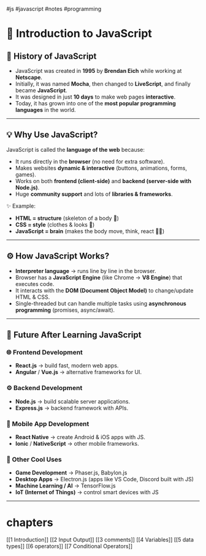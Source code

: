 #js #javascript #notes #programming
# 🌸 Introduction to JavaScript  

## 📖 History of JavaScript  
- JavaScript was created in **1995** by **Brendan Eich** while working at **Netscape**.  
- Initially, it was named **Mocha**, then changed to **LiveScript**, and finally became **JavaScript**.  
- It was designed in just **10 days** to make web pages **interactive**.  
- Today, it has grown into one of the **most popular programming languages** in the world.  

---

## 💡 Why Use JavaScript?  
JavaScript is called the **language of the web** because:  
- It runs directly in the **browser** (no need for extra software).  
- Makes websites **dynamic & interactive** (buttons, animations, forms, games).  
- Works on both **frontend (client-side)** and **backend (server-side with Node.js)**.  
- Huge **community support** and lots of **libraries & frameworks**.  

✨ Example:  
- **HTML = structure** (skeleton of a body 🦴)  
- **CSS = style** (clothes & looks 👗)  
- **JavaScript = brain** (makes the body move, think, react 🧠💃)  

---

## ⚙️ How JavaScript Works?  
- **Interpreter language** → runs line by line in the browser.  
- Browser has a **JavaScript Engine** (like Chrome → **V8 Engine**) that executes code.  
- It interacts with the **DOM (Document Object Model)** to change/update HTML & CSS.  
- Single-threaded but can handle multiple tasks using **asynchronous programming** (promises, async/await).  

---

## 🚀 Future After Learning JavaScript  

### 🌐 Frontend Development  
- **React.js** → build fast, modern web apps.  
- **Angular** / **Vue.js** → alternative frameworks for UI.  

### ⚙️ Backend Development  
- **Node.js** → build scalable server applications.  
- **Express.js** → backend framework with APIs.  

### 📱 Mobile App Development  
- **React Native** → create Android & iOS apps with JS.  
- **Ionic** / **NativeScript** → other mobile frameworks.  

### 🎨 Other Cool Uses  
- **Game Development** → Phaser.js, Babylon.js  
- **Desktop Apps** → Electron.js (apps like VS Code, Discord built with JS)  
- **Machine Learning / AI** → TensorFlow.js  
- **IoT (Internet of Things)** → control smart devices with JS  

---

# chapters 

[[1 Introduction]]
[[2 Input Output]]
[[3 comments]]
[[4 Variables]]
[[5 data types]]
[[6 operators]]
[[7 Conditional Operators]]

